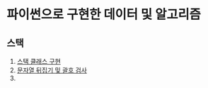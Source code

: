 # 파이썬으로 구현한 데이터 및 알고리즘

## 스택
1. [스택 클래스 구현](https://github.com/woose5000/DSA_Python/blob/main/stack/stackcls.py)
2. [문자열 뒤집기 및 괄호 검사](https://github.com/woose5000/DSA_Python/blob/main/stack/stackapp.py)
3. 